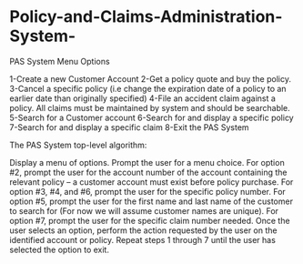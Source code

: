 # Policy-and-Claims-Administration-System-

PAS System Menu Options

1-Create a new Customer Account
2-Get a policy quote and buy the policy.
3-Cancel a specific policy (i.e change the expiration date of a policy to an earlier date than originally specified) 
4-File an accident claim against a policy. All claims must be maintained by system and should be searchable.
5-Search for a Customer account 
6-Search for and display a specific policy
7-Search for and display a specific claim
8-Exit the PAS System

The PAS System top-level algorithm:

Display a menu of options.
Prompt the user for a menu choice.
For option #2, prompt the user for the account number of the account containing the relevant policy – a customer account must exist before policy purchase. For option #3, #4, and #6, prompt the user for the specific policy number. For option #5, prompt the user for the first name and last name of the customer to search for (For now we will assume customer names are unique). For option #7, prompt the user for the specific claim number needed.
Once the user selects an option, perform the action requested by the user on the identified account or policy.
Repeat steps 1 through 7 until the user has selected the option to exit.
